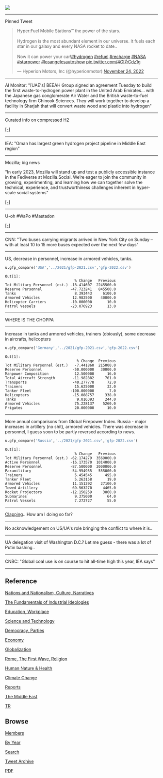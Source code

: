 <img src="https://drive.google.com/uc?export=view&id=1B2wf9R7AMH1d7Vw6e2mucLbIQ5NSjir7"/>

---

Pinned Tweet

<blockquote class="twitter-tweet"><p lang="en" dir="ltr">Hyper:Fuel Mobile Stations™ the power of the stars.<br><br>Hydrogen is the most abundant element in our universe. It fuels each star in our galaxy and every NASA rocket to date.. <br><br>Now it can power your car!<a href="https://twitter.com/hashtag/hydrogen?src=hash&amp;ref_src=twsrc%5Etfw">#hydrogen</a> <a href="https://twitter.com/hashtag/refuel?src=hash&amp;ref_src=twsrc%5Etfw">#refuel</a> <a href="https://twitter.com/hashtag/recharge?src=hash&amp;ref_src=twsrc%5Etfw">#recharge</a> <a href="https://twitter.com/hashtag/NASA?src=hash&amp;ref_src=twsrc%5Etfw">#NASA</a> <a href="https://twitter.com/hashtag/starpower?src=hash&amp;ref_src=twsrc%5Etfw">#starpower</a> <a href="https://twitter.com/hashtag/losangelesautoshow?src=hash&amp;ref_src=twsrc%5Etfw">#losangelesautoshow</a> <a href="https://t.co/4Gl7rCdz1g">pic.twitter.com/4Gl7rCdz1g</a></p>&mdash; Hyperion Motors, Inc (@hyperionmotor) <a href="https://twitter.com/hyperionmotor/status/1595587623783141376?ref_src=twsrc%5Etfw">November 24, 2022</a></blockquote> <script async src="https://platform.twitter.com/widgets.js" charset="utf-8"></script>

---

Al Monitor: "[UAE's] BEEAH Group signed an agreement Tuesday to build
the first waste-to-hydrogen power plant in the United Arab
Emirates... with the Japanese gas conglomerate Air Water and the
British waste-to-fuel technology firm Chinook Sciences. They will work
together to develop a facility in Sharjah that will convert waste wood
and plastic into hydrogen"

---

Curated info on compressed H2

[[-]](2022/02/h2-compressed.html)

---

IEA: "Oman has largest green hydrogen project pipeline in Middle East
region"

---

Mozilla; big news 

"In early 2023, Mozilla will stand up and test a publicly accessible
instance in the Fediverse at Mozilla.Social. We’re eager to join the
community in growing, experimenting, and learning how we can together
solve the technical, experience, and trustworthiness challenges
inherent in hyper-scale social systems"

[[-]](https://blog.mozilla.org/en/mozilla/mozilla-launch-fediverse-instance-social-media-alternative/)

---

U-oh \#WaPo \#Mastadon

[[-]](https://pbs.twimg.com/media/FkhsLOEXEAUyDUM?format=jpg&name=small)

---

CNN: "Two buses carrying migrants arrived in New York City on Sunday –
with at least 10 to 15 more buses expected over the next few days"

---

US, decrease in personnel, increase in armored vehicles, tanks.

```python
u.gfp_compare('USA','../2021/gfp-2021.csv','gfp-2022.csv')
```

```text
Out[1]: 
                                % Change   Previous
Tot Military Personnel (est.) -18.414607  2245500.0
Reserve Personnel             -47.723241   845500.0
Tanks                           8.393443     6100.0
Armored Vehicles               12.982500    40000.0
Helicopter Carriers           -10.000000       10.0
Patrol Vessels                -23.076923       13.0
```

---

WHERE IS THE CHOPPA 

---

Increase in tanks and armored vehicles, trainers (obiously), some
decrease in aircrafts, helicopters

```python
u.gfp_compare('Germany','../2021/gfp-2021.csv','gfp-2022.csv')
```

```text
Out[1]: 
                                 % Change  Previous
Tot Military Personnel (est.)   -7.441860  215000.0
Reserve Personnel              -50.000000   30000.0
Manpower Composition            12.500000      16.0
Total Aircraft Strength        -11.982882     701.0
Transports                     -40.277778      72.0
Trainers                        15.625000      32.0
Tanker Fleet                  -100.000000       7.0
Helicopters                    -15.088757     338.0
Tanks                            9.016393     244.0
Armored Vehicles                75.228137    5260.0
Frigates                        20.000000      10.0
```

---

More annual comparisons from Global Firepower Index. Russia - major
increases in artillery (no shit), armored vehicles. There was decrease
in personnel, I guess soon to be partly reversed according to news.


```python
u.gfp_compare('Russia','../2021/gfp-2021.csv','gfp-2022.csv')
```

```text
Out[1]: 
                                % Change   Previous
Tot Military Personnel (est.) -62.174279  3569000.0
Active Personnel              -16.173570  1014000.0
Reserve Personnel             -87.500000  2000000.0
Paramilitary                  -54.954955   555000.0
Trainers                        5.454545      495.0
Tanker Fleet                    5.263158       19.0
Armored Vehicles               11.151292    27100.0
Towed Artillery                69.563270     4465.0
Rocket Projectors             -12.150259     3860.0
Submarines                      9.375000       64.0
Patrol Vessels                  7.272727       55.0
```

---

[Clapping](https://pbs.twimg.com/media/FkkStwfX0AEkkF8?format=jpg&name=small)..
How am I doing so far?

---

No acknowledgement on US/UA's role bringing the conflict to where it
is..

---

UA delegation visit of Washington D.C.? Let me guess - there was a lot
of Putin bashing..

---

CNBC: "Global coal use is on course to hit all-time high this year,
IEA says"

---

## Reference

[Nations and Nationalism, Culture, Narratives](2013/02/nations-and-nationalism.html)

[The Fundamentals of Industrial Ideologies](2011/04/fundamentals-of-industrial-ideologies.html)

[Education, Workplace](2017/09/education-workplace.html)

[Science and Technology](2018/09/science-technology.html)

[Democracy, Parties](2016/11/democracy.html)

[Economy](2018/05/economy.html)

[Globalization](2018/09/globalization.html)

[Rome, The First Wave, Religion](2017/12/rome.html)

[Human Nature & Health](2020/07/human-nature.html)

[Climate Change](2018/12/climate.html)

[Reports](2019/05/reports.html)

[The Middle East](2019/07/middleeast.html)

[TR](../tr)

## Browse

[Members](2022/08/members.html)

[By Year](years.html)

[Search](search.html)

[Tweet Archive](tweets/index.html)

[PDF](https://drive.google.com/uc?export=view&id=1FSi-1MnqXVq_PVTEXzzflwN8-7h92N_R)

